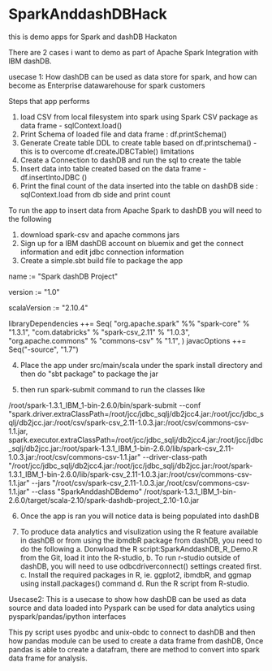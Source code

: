 # SparkAnddashDBHack
this is demo apps for Spark and dashDB Hackaton

There are 2 cases i want to demo as part of Apache Spark Integration with IBM dashDB.

usecase 1: How dashDB can be used as data store for spark, and how can become as Enterprise datawarehouse for spark customers

Steps that app performs
1. load CSV from local filesystem into spark using Spark CSV package as data frame - sqlContext.load()
2. Print Schema of loaded file and data frame : df.printSchema()
3. Generate Create table DDL to create table based on df.printschema() - this is to overcome df.createJDBCTable() limitations
4. Create a Connection to dashDB and run the sql to create the table
5. Insert data into table created based on the data frame - df.insertIntoJDBC ()
6. Print the final count of the data inserted into the table on dashDB side : sqlContext.load from db side and print count


To run the app to insert data from Apache Spark to dashDB you will need to the following
1. download spark-csv and apache commons jars
2. Sign up for a IBM dashDB account on bluemix and get the connect information and edit jdbc connection information
3. Create a simple.sbt build file to package the app

name := "Spark dashDB Project"

version := "1.0"

scalaVersion := "2.10.4"

libraryDependencies ++= Seq(
                          "org.apache.spark" %% "spark-core" % "1.3.1",
                          "com.databricks" % "spark-csv_2.11" % "1.0.3",
                          "org.apache.commons" % "commons-csv" % "1.1",
                          )
javacOptions ++= Seq("-source", "1.7")

4. Place the app under src/main/scala under the spark install directory and then do "sbt package" to package the jar

5. then run spark-submit command to run the classes like

/root/spark-1.3.1_IBM_1-bin-2.6.0/bin/spark-submit --conf "spark.driver.extraClassPath=/root/jcc/jdbc_sqlj/db2jcc4.jar:/root/jcc/jdbc_sqlj/db2jcc.jar:/root/csv/spark-csv_2.11-1.0.3.jar:/root/csv/commons-csv-1.1.jar,
spark.executor.extraClassPath=/root/jcc/jdbc_sqlj/db2jcc4.jar:/root/jcc/jdbc_sqlj/db2jcc.jar:/root/spark-1.3.1_IBM_1-bin-2.6.0/lib/spark-csv_2.11-1.0.3.jar:/root/csv/commons-csv-1.1.jar" 
--driver-class-path "/root/jcc/jdbc_sqlj/db2jcc4.jar:/root/jcc/jdbc_sqlj/db2jcc.jar:/root/spark-1.3.1_IBM_1-bin-2.6.0/lib/spark-csv_2.11-1.0.3.jar:/root/csv/commons-csv-1.1.jar" 
--jars "/root/csv/spark-csv_2.11-1.0.3.jar,/root/csv/commons-csv-1.1.jar" 
--class "SparkAnddashDBdemo" /root/spark-1.3.1_IBM_1-bin-2.6.0/target/scala-2.10/spark-dashdb-project_2.10-1.0.jar

6. Once the app is ran you will notice data is being populated into dashDB

7. To produce data analytics and visulization using the R feature available in dashDB or from using the ibmdbR package from dashDB, you need to do the following
a. Donwload the R script:SparkAnddashDB_R_Demo.R from the Git, load it into the R-studio, 
b. To run r-studio outside of dashDB, you will need to use odbcdriverconnect() settings created first. 
c. Install the required packages in R, ie. ggplot2, ibmdbR, and ggmap using install.packages() command
d. Run the R script from R-studio.


Usecase2:
This is a usecase to show how dashDB can be used as data source and data loaded into Pyspark can be used for data analytics using pyspark/pandas/ipython interfaces

This py script uses pyodbc and unix-obdc to connect to dashDB and then how pandas module can be used to create a data frame from dashDB, Once pandas is able to create a datafram, there are method to convert into spark data frame for analysis.


